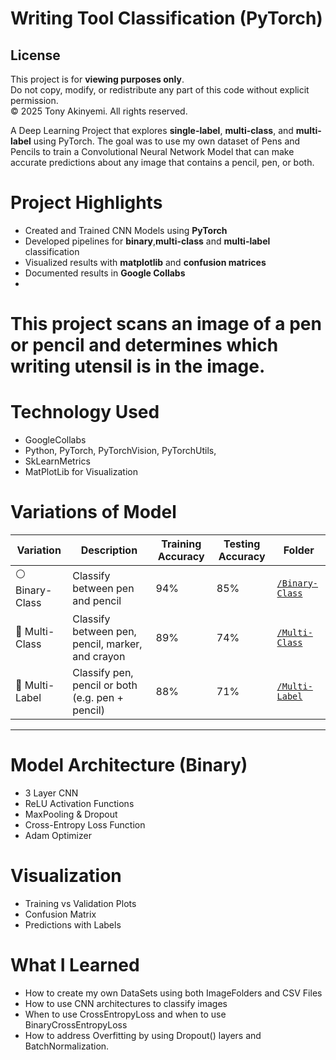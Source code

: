 # Writing Tool Classification (PyTorch)

## License
This project is for **viewing purposes only**.  
Do not copy, modify, or redistribute any part of this code without explicit permission.  
© 2025 Tony Akinyemi. All rights reserved.

A Deep Learning Project that explores **single-label**, **multi-class**, and **multi-label** using PyTorch. The goal was to use my own dataset of Pens and Pencils to train a Convolutional Neural Network Model that can make accurate predictions about any image that contains a pencil, pen, or both. 

# Project Highlights
- Created and Trained CNN Models using **PyTorch**
- Developed pipelines for **binary**,**multi-class** and **multi-label** classification
- Visualized results with **matplotlib** and **confusion matrices**
- Documented results in **Google Collabs**
- 
# This project scans an image of a pen or pencil and determines which writing utensil is in the image. 

# Technology Used
- GoogleCollabs
- Python, PyTorch, PyTorchVision, PyTorchUtils,
- SkLearnMetrics
- MatPlotLib for Visualization

# Variations of Model

| Variation     | Description                             | Training Accuracy | Testing Accuracy | Folder |
|---------------|-----------------------------------------|----------|--------|--------|
| ⚪️ Binary-Class  | Classify between pen and pencil                 | 94% | 85%    | [`/Binary-Class`](./binary-class) |
| 🔵 Multi-Class          | Classify between pen, pencil, marker, and crayon  | 89% | 74%     | [`/Multi-Class`](./multi-class)  |
| 🔴 Multi-Label          | Classify pen, pencil or both (e.g. pen + pencil) | 88% | 71%    | [`/Multi-Label`](./multi-label)  |

---

# Model Architecture (Binary)
- 3 Layer CNN
- ReLU Activation Functions
- MaxPooling & Dropout
- Cross-Entropy Loss Function
- Adam Optimizer

# Visualization
- Training vs Validation Plots
- Confusion Matrix
- Predictions with Labels


# What I Learned
- How to create my own DataSets using both ImageFolders and CSV Files
- How to use CNN architectures to classify images
- When to use CrossEntropyLoss and when to use BinaryCrossEntropyLoss
- How to address Overfitting by using Dropout() layers and BatchNormalization.
